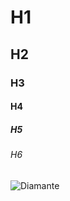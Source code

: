 # H1
## H2
### H3
#### H4
##### H5
###### H6
![Diamante](https://i.pinimg.com/564x/11/bf/38/11bf38d94aed20d166ade23c4a8f8140.jpg)
